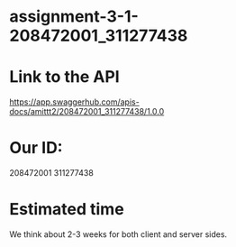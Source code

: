 # assignment-3-1-208472001_311277438

# Link to the API

https://app.swaggerhub.com/apis-docs/amittt2/208472001_311277438/1.0.0

# Our ID:

208472001
311277438

# Estimated time

We think about 2-3 weeks for both client and server sides. 
